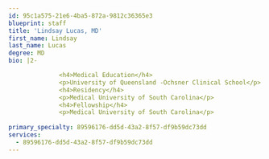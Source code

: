 ```yaml
---
id: 95c1a575-21e6-4ba5-872a-9812c36365e3
blueprint: staff
title: 'Lindsay Lucas, MD'
first_name: Lindsay
last_name: Lucas
degree: MD
bio: |2-

              <h4>Medical Education</h4>
              <p>University of Queensland -Ochsner Clinical School</p>
              <h4>Residency</h4>
              <p>Medical University of South Carolina</p>
              <h4>Fellowship</h4>
              <p>Medical University of South Carolina</p>
          
primary_specialty: 89596176-dd5d-43a2-8f57-df9b59dc73dd
services:
  - 89596176-dd5d-43a2-8f57-df9b59dc73dd
---
```

